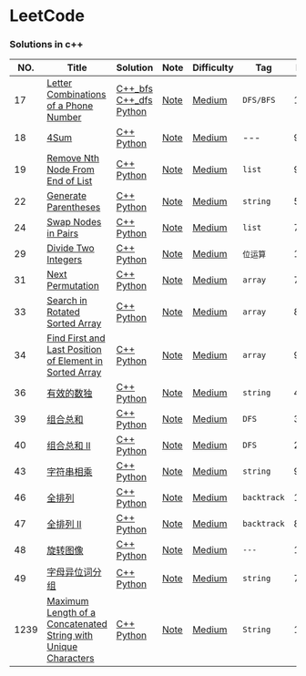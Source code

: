 # LeetCode

### Solutions in c++

|NO.|Title|Solution|Note|Difficulty|Tag|Runtime|
|---|-----|--------|----|----------|---|-------|
|17|[Letter Combinations of a Phone Number](https://leetcode.com/problems/letter-combinations-of-a-phone-number/)|[C++_bfs](Medium/17.%20Letter%20Combinations%20of%20a%20Phone%20Number/solution_bfs.h) [C++_dfs](Medium/17.%20Letter%20Combinations%20of%20a%20Phone%20Number/solution_dfs.h) [Python](Medium/17.%20Letter%20Combinations%20of%20a%20Phone%20Number/solution.py)|[Note](Medium/17.%20Letter%20Combinations%20of%20a%20Phone%20Number)|[Medium](Medium/)|`DFS/BFS`|100%|
|18|[4Sum](https://leetcode.com/problems/4sum/)|[C++](Medium/17.%204Sum/solution.h) [Python](Medium/17.%204Sum/solution.py)|[Note](Medium/17.%204Sum/)|[Medium](Medium/)|---|98.72%|
|19|[Remove Nth Node From End of List](https://leetcode.com/problems/remove-nth-node-from-end-of-list/)|[C++](Medium/19.%20Remove%20Nth%20Node%20From%20End%20of%20List/solution.h) [Python](Medium/19.%20Remove%20Nth%20Node%20From%20End%20of%20List/solution.py)|[Note](Medium/19.%20Remove%20Nth%20Node%20From%20End%20of%20List/)|[Medium](Medium/)|`list`|94.03%|
|22|[Generate Parentheses](https://leetcode.com/problems/generate-parentheses/)|[C++](Medium/22.%20Generate%20Parentheses/solution.h) [Python](Medium/22.%20Generate%20Parentheses/solution.py)|[Note](Medium/22.%20Generate%20Parentheses/)|[Medium](Medium/)|`string`|54.70%|
|24|[Swap Nodes in Pairs](https://leetcode.com/problems/swap-nodes-in-pairs/)|[C++](Medium/24.%20Swap%20Nodes%20in%20Pairs/solution.h) [Python](Medium/24.%20Swap%20Nodes%20in%20Pairs/solution.py)|[Note](Medium/24.%20Swap%20Nodes%20in%20Pairs/)|[Medium](Medium/)|`list`|73.64%|
|29|[Divide Two Integers](https://leetcode.com/problems/divide-two-integers/)|[C++](Medium/29.%20Divide%20Two%20Integers/solution.h) [Python](Medium/29.%20Divide%20Two%20Integers/solution.py)|[Note](Medium/29.%20Divide%20Two%20Integers/)|[Medium](Medium/)|`位运算`|100%|
|31|[Next Permutation](https://leetcode.com/problems/next-permutation/)|[C++](Medium/31.%20Next%20Permutation/solution.h) [Python](Medium/31.%20Next%20Permutation/solution.py)|[Note](Medium/31.%20Next%20Permutation/)|[Medium](Medium/)|`array`|75.88%|
|33|[Search in Rotated Sorted Array](https://leetcode.com/problems/search-in-rotated-sorted-array/)|[C++](Medium/33.%20Search%20in%20Rotated%20Sorted%20Array/solution.h) [Python](Medium/33.%20Search%20in%20Rotated%20Sorted%20Array/solution.py)|[Note](Medium/33.%20Search%20in%20Rotated%20Sorted%20Array/)|[Medium](Medium/)|`array`|80.40%|
|34|[Find First and Last Position of Element in Sorted Array](https://leetcode.com/problems/find-first-and-last-position-of-element-in-sorted-array/)|[C++](Medium/34.%20Find%20First%20and%20Last%20Position%20of%20Element%20in%20Sorted%20Array/solution.h) [Python](Medium/34.%20Find%20First%20and%20Last%20Position%20of%20Element%20in%20Sorted%20Array/solution.py)|[Note](Medium/34.%20Find%20First%20and%20Last%20Position%20of%20Element%20in%20Sorted%20Array/)|[Medium](Medium/)|`array`|99.42%|
|36|[有效的数独](https://leetcode-cn.com/problems/valid-sudoku/)|[C++](Medium/36.%20有效的数独/solution.h) [Python](Medium/36.%20有效的数独/solution.py)|[Note](Medium/36.%20有效的数独)|[Medium](Medium/)|`string`|46.60%|
|39|[组合总和](https://leetcode-cn.com/problems/combination-sum/)|[C++](Medium/39.%20组合总和/solution.h) [Python](Medium/39.%20组合总和/solution.py)|[Note](Medium/39.%20组合总和)|[Medium](Medium/)|`DFS`|30.55%|
|40|[组合总和 II](https://leetcode-cn.com/problems/combination-sum-ii/)|[C++](Medium/40.%20组合总和%20II/solution.h) [Python](Medium/40.%20组合总和%20II/solution.py)|[Note](Medium/40.%20组合总和%20II)|[Medium](Medium/)|`DFS`|25.87%|
|43|[字符串相乘](https://leetcode-cn.com/problems/multiply-strings/)|[C++](Medium/43.%20字符串相乘/solution.h) [Python](Medium/43.%20字符串相乘/solution.py)|[Note](Medium/43.%20字符串相乘)|[Medium](Medium/)|`string`|97.36%|
|46|[全排列](https://leetcode-cn.com/problems/permutations/)|[C++](Medium/46.%20全排列/solution_backtrack.h) [Python](Medium/46.%20全排列/solution.py)|[Note](Medium/46.%20全排列)|[Medium](Medium/)|`backtrack`|100.00%|
|47|[全排列 II](https://leetcode-cn.com/problems/permutations-ii/)|[C++](Medium/47.%20全排列%20II/solution.h) [Python](Medium/47.%20全排列%20II/solution.py)|[Note](Medium/47.%20全排列%20II)|[Medium](Medium/)|`backtrack`|88.49%|
|48|[旋转图像](https://leetcode-cn.com/problems/rotate-image/)|[C++](Medium/48.%20旋转图像/solution.h) [Python](Medium/48.%20旋转图像/solution.py)|[Note](Medium/48.%20旋转图像)|[Medium](Medium/)|`---`|100.00%|
|49|[字母异位词分组](https://leetcode-cn.com/problems/group-anagrams/)|[C++](Medium/49.%20字母异位词分组/solution.h) [Python](Medium/49.%20字母异位词分组/solution.py)|[Note](Medium/49.%20字母异位词分组)|[Medium](Medium/)|`string`|71.47%|
|1239|[Maximum Length of a Concatenated String with Unique Characters](https://leetcode.com/problems/maximum-length-of-a-concatenated-string-with-unique-characters/)|[C++](Medium/1239.%20Maximum%20Length%20of%20a%20Concatenated%20String%20with%20Unique%20Characters/solution.h) [Python](Medium/1239.%20Maximum%20Length%20of%20a%20Concatenated%20String%20with%20Unique%20Characters/solution.py)|[Note](Medium/1239.%20Maximum%20Length%20of%20a%20Concatenated%20String%20with%20Unique%20Characters)|[Medium](Medium/)|`String`|10.00%|
